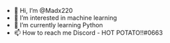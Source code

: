 - 👋 Hi, I’m @Madx220
- 👀 I’m interested in machine learning
- 🌱 I’m currently learning Python
- 📫 How to reach me 
  Discord - HOT POTATO!!#0663
<!---
Madx220/Madx220 is a ✨ special ✨ repository because its `README.md` (this file) appears on your GitHub profile.
You can click the Preview link to take a look at your changes.
--->
